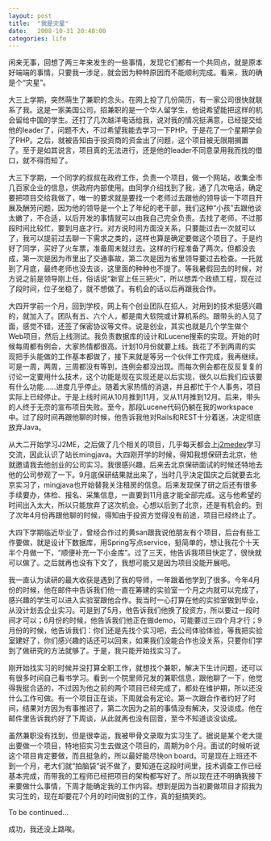 ```yaml
---
layout: post
title:  "我是灾星"
date:   2008-10-31 20:40:00
categories: life
---
```


闲来无事，回想了两三年来发生的一些事情，发现它们都有一个共同点，就是原本好端端的事情，只要我一涉足，就会因为种种原因而不能顺利完成。看来，我的确是个“灾星”。

大三上学期，突然萌生了兼职的念头。在网上投了几份简历，有一家公司很快就联系了我。这是一家美国公司，招兼职的是一个华人留学生，他说希望能把这样的机会留给中国的学生。还打了几次越洋电话给我，说对我的情况挺满意，已经提交给他的leader了，问题不大，不过希望我能去学习一下PHP。于是花了一个星期学会了PHP。之后，就被告知由于投资商的资金出了问题，这个项目被无限期搁置了。至于是如其说言，项目真的无法进行，还是他的leader不同意录用我而找的借口，就不得而知了。

大三下学期，一个同学的叔叔在政府工作，负责一个项目，做一个网站，收集全市几百家企业的信息，供政府内部使用。由同学介绍找到了我，通了几次电话，确定要把项目交给我做了，唯一的要求就是要找一个老师过去跟他的领导谈一下项目开展及酬劳问题，因为他的领导是一个上了年纪的老干部，我们这种“小孩”去跟他谈太嫩了，不合适，以后开发的事情就可以由我自己完全负责。去找了老师，不过那段时间比较忙，要到月底才行。对方说时间方面没关系，只要能过去一次就可以了，我可以提前过去聊一下需求之类的，这样也算是确定要做这个项目了。于是约好了同学，买好了火车票，准备周末就过去。这样的行程准备了两次，但都没去成，第一次是因为市里出了交通事故，第二次是因为省里领导要过去检查。一托就到了月底，最终老师也没去谈，这里面的种种也不提了。等我暑假回去的时候，对方说之前是领导刚上任，俗话说“新官上任三把火”，所以想弄个政绩工程，现在过了段时间，位子坐稳了，就不想做了。有机会的话以后再跟我合作。

大四开学前一个月，回到学校，网上有个创业团队在招人，对用到的技术挺感兴趣的，就加入了。团队有五、六个人，都是南大软院或计算机系的。跟带头的人见了面，感觉不错，还签了保密协议等文件。说是创业，其实也就是几个学生做个Web项目，然后上线测试。我负责数据库的设计和Lucene搜索的实现。开始的时候每周都有例会，大家热情都很高。计划10月份就要上线。我花了不到两周的实现把手头能做的工作基本都做了，接下来就是等另一个伙伴工作完成，我再继续。可是一周，两周，三周都没有等到，连例会都没出现。而每次例会都在反反复复的讨论一定要用什么技术，这个功能是现在实现还是以后实现，很久以后我们应该要有什么功能……进度几乎停止。随着大家热情的消退，并且都忙于个人事务，项目实际上已经停止。于是上线时间从10月推到11月，又从11月推到12月。后来，带头的人终于无奈的宣布项目失败。至今，那段Lucene代码仍躺在我的workspace中。过了段时间再跟他聊的时候，他告诉我他对Rails和REST十分着迷，决定彻底放弃Java。

从大二开始学习J2ME，之后做了几个相关的项目，几乎每天都会上[j2medev](http://www.j2medev.com/)学习交流，因此认识了站长mingjava。大四刚开学的时候，得知我想保研去北京，他就邀请我去他创业的公司实习。我很感兴趣，后来去北京保研面试的时候还特地去他的公司参观了一下。9月底保研结果就出来了，当时几乎决定国庆之后就要去北京实习了，mingjava也开始替我关注租房的信息。后来发现保了研之后还有很多手续要办，体检、报名、采集信息，一直要到11月底才能全部完成。这与他希望的时间出入太大，所以只能放弃了这次机会。心想以后到了北京，还是有机会的。到了次年4月份再跟他聊的时候，得知由于投资方觉得没有前途，项目已经终止了。

大四下学期临近毕业了，曾经合作过的黄san跟我说他朋友有个项目，后台有些工作要做，就是设计下数据库，用Spring写点service，挺简单的，想让我花个十天半个月做一下，“顺便补充一下小金库”。过了三天，他告诉我项目快定了，很快就可以做了。之后就再也没有下文了，我想可能又是因为项目没能开展吧。

我一直认为读研的最大收获是遇到了我的导师，一年跟着他学到了很多。今年4月份的时候，他在邮件中告诉我们他一直在筹建的实验室一个月之内就可以完成了，感兴趣的学生可以进入实验室跟他合作。我当时一心打算在他的实验室做到毕业，从没计划去企业实习。可是到了5月，他告诉我们他换了投资方，所以要过一段时间才可以；6月份的时候，他告诉我们他正在做demo，可能要过三四个月才行；9月份的时候，他告诉我们：你们还是先找个实习吧，去公司体验体验，等我把实验室建好了，你们感兴趣的话还可以回来，如果我们没能合作也没关系，只要你们学到了做研究的方法就够了。于是，我只能开始找实习了。

刚开始找实习的时候并没打算全职工作，就想找个兼职，解决下生计问题，还可以有很多时间自己看书学习。看到一个院里师兄发的兼职信息，跟他聊了一下，他觉得我挺合适的，不过因为他之前的两个项目已经完成了，都处在维护期，所以还没什么工作可做。有一个项目正在谈，下周就会有定论。第一次跟合作者约好了时间，结果对方因为有事推迟了，第二次因为之前的事情没有解决，又没谈成。他在邮件里告诉我约好了下周谈，从此就再也没有回音，至今不知道谈没谈成。

虽然兼职没有找到，但是很幸运，我被甲骨文录取为实习生了。据说是某个老大提出要做一个项目，特地招实习生去做这个项目的，周期为8个月。面试的时候听说这个项目肯定要做，而且挺急的，所以最好能尽快on board。可是现在上班还不到一个月，老大们就“拍脑袋”说不做了，要知道在这段时间里，技术调查工作已经基本完成，而带我的工程师已经把项目的架构都写好了。所以现在还不明确我接下来要做什么事情，下周才能确定我的工作内容。想到是因为当初要做项目才招我为实习生的，现在却要花7个月的时间做别的工作，真的挺搞笑的。

To be continued...

成功，我还没上路唉。
